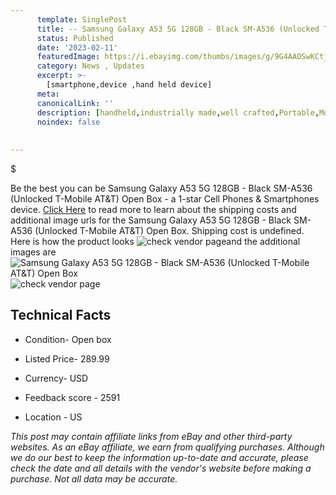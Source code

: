 ```yaml
---
      template: SinglePost
      title: -- Samsung Galaxy A53 5G 128GB - Black SM-A536 (Unlocked T-Mobile AT&T) Open Box
      status: Published
      date: '2023-02-11'
      featuredImage: https://i.ebayimg.com/thumbs/images/g/9G4AAOSwKCtjdqLT/s-l225.jpg
      category: News , Updates
      excerpt: >-
        [smartphone,device ,hand held device]
      meta:
      canonicalLink: ''
      description: [handheld,industrially made,well crafted,Portable,Mobile,Compact,Convenient,Lightweight,Maneuverable,Man-portable,Miniature,Carriable,Hand-held,Light,Holdable,Transportable,Mobile device,Pocket-sized,On-the-go,Wireless,Cordless,Compact size,Convenient size, smartphone,device ,hand held device]
      noindex: false
      
        
---
```

$

Be the best you can be Samsung Galaxy A53 5G 128GB - Black SM-A536 (Unlocked T-Mobile AT&T) Open Box - a 1-star Cell Phones & Smartphones device. [Click Here](https://www.ebay.com/itm/275544148948?hash=item4027b60bd4%3Ag%3A9G4AAOSwKCtjdqLT&mkevt=1&mkcid=1&mkrid=711-53200-19255-0&campid=%253CePNCampaignId%253E&customid=%253CreferenceId%253E&toolid=10049) to read more to learn about the shipping costs and additional image urls for the Samsung Galaxy A53 5G 128GB - Black SM-A536 (Unlocked T-Mobile AT&T) Open Box. Shipping cost is undefined. Here is how the product looks ![check vendor page](https://i.ebayimg.com/thumbs/images/g/9G4AAOSwKCtjdqLT/s-l225.jpg)and the additional images are![Samsung Galaxy A53 5G 128GB - Black SM-A536 (Unlocked T-Mobile AT&T) Open Box](https://i.ebayimg.com/images/g/9G4AAOSwKCtjdqLT/s-l1600.jpg)![check vendor page](https://origin-galleryplus.ebayimg.com/ws/web/275544148948_2_0_1/225x225.jpg,https://origin-galleryplus.ebayimg.com/ws/web/275544148948_3_0_1/225x225.jpg)



 ## Technical Facts 



     
      

 - Condition- Open box 


      

 - Listed Price- 289.99 


      

 - Currency- USD 


      

 - Feedback score - 2591 


      

 - Location - US 


      
      

 *_This post may contain affiliate links from eBay and other third-party websites. As an eBay affiliate, we earn from qualifying purchases. Although we do our best to keep the information up-to-date and accurate, please check the date and all details with the vendor's website before making a purchase. Not all data may be accurate._*






